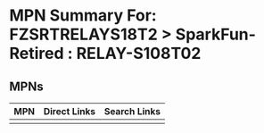 



# MPN Summary For: FZSRTRELAYS18T2 > SparkFun-Retired : RELAY-S108T02

## MPNs
  

|MPN|Direct Links|Search Links|
| :--- | :--- | :--- |
||||
